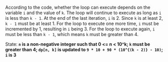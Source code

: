 According to the code, whether the loop can execute depends on the variable `i` and the value of `k`. The loop will continue to execute as long as `i` is less than `k - 1`. At the end of the last iteration, `i` is 2. Since `k` is at least 2, `k - 1` must be at least 1. For the loop to execute one more time, `i` must be incremented by 1, resulting in `i` being 3. For the loop to execute again, `i` must be less than `k - 1`, which means `k` must be greater than 4.

State: **`n` is a non-negative integer such that 0 <= n < 10^k; `k` must be greater than 4; `dp[n, k]` is updated to `9 * 10 + 90 * (10^{(k - 2)} - 10)`; `i` is 3**